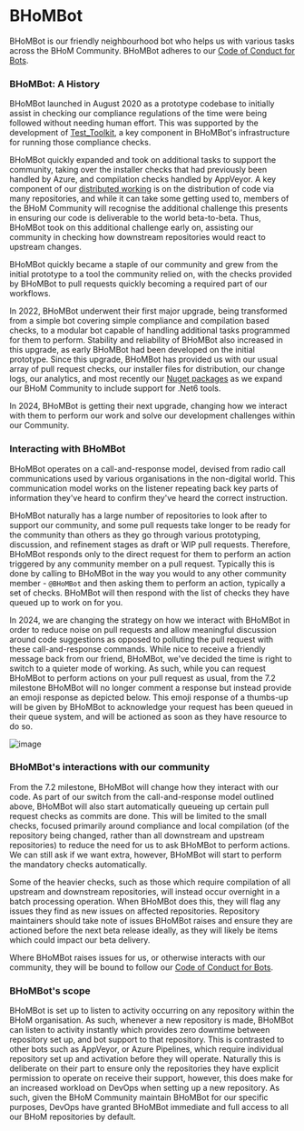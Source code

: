 # BHoMBot

BHoMBot is our friendly neighbourhood bot who helps us with various tasks across the BHoM Community. BHoMBot adheres to our [Code of Conduct for Bots](https://github.com/BHoM/BHoM/blob/develop/docs/CODE_OF_CONDUCT_FOR_BOTS.md).

### BHoMBot: A History

BHoMBot launched in August 2020 as a prototype codebase to initially assist in checking our compliance regulations of the time were being followed without needing human effort. This was supported by the development of [Test_Toolkit](https://github.com/BHoM/Test_Toolkit), a key component in BHoMBot's infrastructure for running those compliance checks.

BHoMBot quickly expanded and took on additional tasks to support the community, taking over the installer checks that had previously been handled by Azure, and compilation checks handled by AppVeyor. A key component of our [distributed working](https://bhom.xyz/documentation/Basics/Technical-philosophy-of-the-BHoM/#the-approach-to-coding) is on the distribution of code via many repositories, and while it can take some getting used to, members of the BHoM Community will recognise the additional challenge this presents in ensuring our code is deliverable to the world beta-to-beta. Thus, BHoMBot took on this additional challenge early on, assisting our community in checking how downstream repositories would react to upstream changes.

BHoMBot quickly became a staple of our community and grew from the initial prototype to a tool the community relied on, with the checks provided by BHoMBot to pull requests quickly becoming a required part of our workflows.

In 2022, BHoMBot underwent their first major upgrade, being transformed from a simple bot covering simple compliance and compilation based checks, to a modular bot capable of handling additional tasks programmed for them to perform. Stability and reliability of BHoMBot also increased in this upgrade, as early BHoMBot had been developed on the initial prototype. Since this upgrade, BHoMBot has provided us with our usual array of pull request checks, our installer files for distribution, our change logs, our analytics, and most recently our [Nuget packages](https://www.nuget.org/profiles/BHoM) as we expand our BHoM Community to include support for .Net6 tools.

In 2024, BHoMBot is getting their next upgrade, changing how we interact with them to perform our work and solve our development challenges within our Community.

### Interacting with BHoMBot

BHoMBot operates on a call-and-response model, devised from radio call communications used by various organisations in the non-digital world. This communication model works on the listener repeating back key parts of information they've heard to confirm they've heard the correct instruction.

BHoMBot naturally has a large number of repositories to look after to support our community, and some pull requests take longer to be ready for the community than others as they go through various prototyping, discussion, and refinement stages as draft or WIP pull requests. Therefore, BHoMBot responds only to the direct request for them to perform an action triggered by any community member on a pull request. Typically this is done by calling to BHoMBot in the way you would to any other community member - `@BHoMBot` and then asking them to perform an action, typically a set of checks. BHoMBot will then respond with the list of checks they have queued up to work on for you.

In 2024, we are changing the strategy on how we interact with BHoMBot in order to reduce noise on pull requests and allow meaningful discussion around code suggestions as opposed to polluting the pull request with these call-and-response commands. While nice to receive a friendly message back from our friend, BHoMBot, we've decided the time is right to switch to a quieter mode of working. As such, while you can request BHoMBot to perform actions on your pull request as usual, from the 7.2 milestone BHoMBot will no longer comment a response but instead provide an emoji response as depicted below. This emoji response of a thumbs-up will be given by BHoMBot to acknowledge your request has been queued in their queue system, and will be actioned as soon as they have resource to do so.

![image](https://github.com/BHoM/Mongo_Toolkit/assets/18049174/46bc68a5-c916-46fc-830b-ba06b416de54)

### BHoMBot's interactions with our community

From the 7.2 milestone, BHoMBot will change how they interact with our code. As part of our switch from the call-and-response model outlined above, BHoMBot will also start automatically queueing up certain pull request checks as commits are done. This will be limited to the small checks, focused primarily around compliance and local compilation (of the repository being changed, rather than all downstream and upstream repositories) to reduce the need for us to ask BHoMBot to perform actions. We can still ask if we want extra, however, BHoMBot will start to perform the mandatory checks automatically.

Some of the heavier checks, such as those which require compilation of all upstream and downstream repositories, will instead occur overnight in a batch processing operation. When BHoMBot does this, they will flag any issues they find as new issues on affected repositories. Repository maintainers should take note of issues BHoMBot raises and ensure they are actioned before the next beta release ideally, as they will likely be items which could impact our beta delivery.

Where BHoMBot raises issues for us, or otherwise interacts with our community, they will be bound to follow our [Code of Conduct for Bots](https://github.com/BHoM/BHoM/blob/develop/docs/CODE_OF_CONDUCT_FOR_BOTS.md).

### BHoMBot's scope

BHoMBot is set up to listen to activity occurring on any repository within the BHoM organisation. As such, whenever a new repository is made, BHoMBot can listen to activity instantly which provides zero downtime between repository set up, and bot support to that repository. This is contrasted to other bots such as AppVeyor, or Azure Pipelines, which require individual repository set up and activation before they will operate. Naturally this is deliberate on their part to ensure only the repositories they have explicit permission to operate on receive their support, however, this does make for an increased workload on DevOps when setting up a new repository. As such, given the BHoM Community maintain BHoMBot for our specific purposes, DevOps have granted BHoMBot immediate and full access to all our BHoM repositories by default.